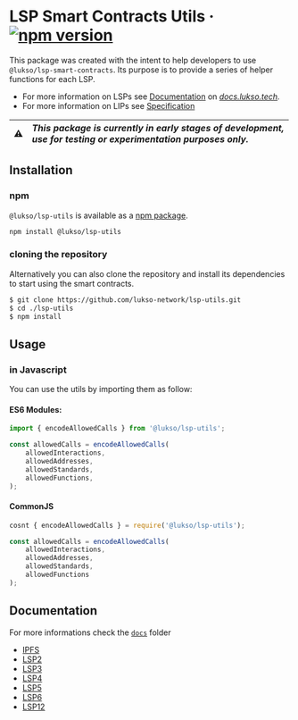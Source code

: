 # LSP Smart Contracts Utils &middot; [![npm version](https://img.shields.io/npm/v/@lukso/lsp-utils.svg?style=flat)](https://www.npmjs.com/package/@lukso/lsp-utils)

This package was created with the intent to help developers to use `@lukso/lsp-smart-contracts`. Its purpose is to provide a series of helper functions for each LSP.

-   For more information on LSPs see [Documentation](https://docs.lukso.tech/standards/smart-contracts/introduction) on _[docs.lukso.tech](https://docs.lukso.tech/standards/introduction)._
-   For more information on LIPs see [Specification](https://github.com/lukso-network/LIPs)

| :warning: | _This package is currently in early stages of development,<br/> use for testing or experimentation purposes only._ |
| :-------: | :----------------------------------------------------------------------------------------------------------------- |

## Installation

### npm

`@lukso/lsp-utils` is available as a [npm package](https://www.npmjs.com/package/@lukso/lsp-utils).

```bash
npm install @lukso/lsp-utils
```

### cloning the repository

Alternatively you can also clone the repository and install its dependencies to start using the smart contracts.

```bash
$ git clone https://github.com/lukso-network/lsp-utils.git
$ cd ./lsp-utils
$ npm install
```

## Usage

### in Javascript

You can use the utils by importing them as follow:

#### ES6 Modules:

```javascript
import { encodeAllowedCalls } from '@lukso/lsp-utils';

const allowedCalls = encodeAllowedCalls(
    allowedInteractions,
    allowedAddresses,
    allowedStandards,
    allowedFunctions,
);
```

#### CommonJS

```javascript
cosnt { encodeAllowedCalls } = require('@lukso/lsp-utils');

const allowedCalls = encodeAllowedCalls(
    allowedInteractions,
    allowedAddresses,
    allowedStandards,
    allowedFunctions
);
```

## Documentation

For more informations check the [`docs`](./docs/modules.md) folder

-   [IPFS](./docs/modules/IPFS.md)
-   [LSP2](./docs/modules/LSP2.md)
-   [LSP3](./docs/modules/LSP3.md)
-   [LSP4](./docs/modules/LSP4.md)
-   [LSP5](./docs/modules/LSP5.md)
-   [LSP6](./docs/modules/LSP6.md)
-   [LSP12](./docs/modules/LSP12.md)
